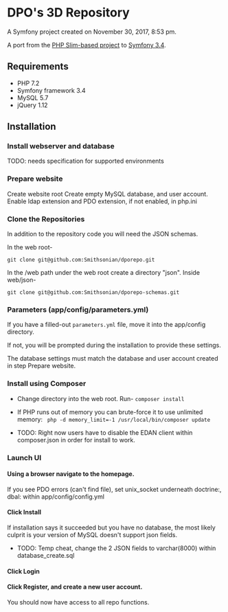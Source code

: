 # DPO's 3D Repository

A Symfony project created on November 30, 2017, 8:53 pm.

A port from the [PHP Slim-based project](https://github.com/Smithsonian/dporepo_slim) to [Symfony 3.4](https://symfony.com/).

## Requirements
- PHP 7.2
- Symfony framework 3.4
- MySQL 5.7
- jQuery 1.12

## Installation

### Install webserver and database
TODO: needs specification for supported environments

### Prepare website
Create website root
Create empty MySQL database, and user account.
Enable ldap extension and PDO extension, if not enabled, in php.ini

### Clone the Repositories
In addition to the repository code you will need the JSON schemas.

In the web root- 
```
git clone git@github.com:Smithsonian/dporepo.git
```

In the /web path under the web root create a directory "json".
Inside web/json-
```
git clone git@github.com:Smithsonian/dporepo-schemas.git
```

### Parameters (app/config/parameters.yml)

If you have a filled-out `parameters.yml` file, move it into the app/config directory.

If not, you will be prompted during the installation to provide these settings.

The database settings must match the database and user account created in step Prepare website.

### Install using Composer

- Change directory into the web root. Run-
```composer install```

- If PHP runs out of memory you can brute-force it to use unlimited memory:
``` php -d memory_limit=-1 /usr/local/bin/composer update```

- TODO: Right now users have to disable the EDAN client within composer.json in order for install to work.

### Launch UI
#### Using a browser navigate to the homepage.
If you see PDO errors (can't find file), set unix_socket underneath doctrine:, dbal: within app/config/config.yml

#### Click Install
If installation says it succeeded but you have no database, the most likely culprit is your version of MySQL doesn't support json fields. 
- TODO: Temp cheat, change the 2 JSON fields to varchar(8000) within database_create.sql

#### Click Login

#### Click Register, and create a new user account.
You should now have access to all repo functions.
